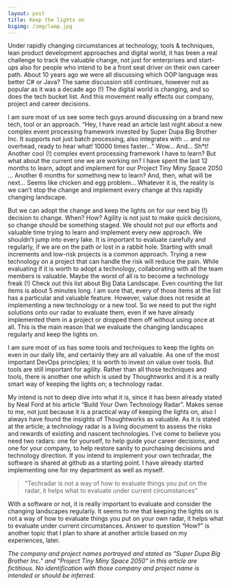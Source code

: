 ```yaml
---
layout: post
title: Keep the lights on
bigimg: /img/lamp.jpg
---
```


Under rapidly changing circumstances at technology, tools & techniques, lean product development approaches and digital world, it has been a real challenge to track the valuable change, not just for enterprises and start-ups also for people who intend to be a front seat driver on their own career path. About 10 years ago we were all discussing which OOP language was better C# or Java? The same discussion still continues, however not as popular as it was a decade ago (!) The digital world is changing, and so does the tech bucket list. And this movement really effects our company, project and career decisions.

I am sure most of us see some tech guys around discussing on a brand new tech, tool or an approach. “Hey, I have read an article last night about a new complex event processing framework invested by Super Dupa Big Brother Inc. It supports not just batch processing, also integrates with … and no overhead, ready to hear what! 10000 times faster...” Wow… And… Sh*t! Another cool (!) complex event processing framework I have to learn? But what about the current one we are working on? I have spent the last 12 months to learn, adopt and implement for our Project Tiny Miny Space 2050 ... Another 6 months for something new to learn? And, then, what will be next… Seems like chicken and egg problem... Whatever it is, the reality is we can’t stop the change and implement every change at this rapidly changing landscape.

But we can adopt the change and keep the lights on for our next big (!) decision to change. When? How? Agility is not just to make quick decisions, so change should be something staged. We should not put our efforts and valuable time trying to learn and implement every new approach. We shouldn’t jump into every lake. It is important to evaluate carefully and regularly, if we are on the path or lost in a rabbit hole. Starting with small increments and low-risk projects is a common approach. Trying a new technology on a project that can handle the risk will reduce the pain. While evaluating if it is worth to adopt a technology, collaborating with all the team members is valuable. Maybe the worst of all is to become a technology freak (!) Check out this list about Big Data Landscape. Even counting the list items is about 5 minutes long. I am sure that, every of those items at the list has a particular and valuable feature. However, value does not reside at implementing a new technology or a new tool. So we need to put the right solutions onto our radar to evaluate them, even if we have already implemented them in a project or dropped them off without using once at all. This is the main reason that we evaluate the changing landscapes regularly and keep the lights on.

I am sure most of us has some tools and techniques to keep the lights on even in our daily life, and certainly they are all valuable. As one of the most important DevOps principles; it is worth to invest on value over tools. But tools are still important for agility. Rather than all those techniques and tools, there is another one which is used by Thoughtworks and it is a really smart way of keeping the lights on; a technology radar.

My intend is not to deep dive into what it is, since it has been already stated by Neal Ford at his article “Build Your Own Technology Radar”. Makes sense to me, not just because it is a practical way of keeping the lights on, also I always have found the insights of Thoughtworks as valuable. As it is stated at the article; a technology radar is a living document to assess the risks and rewards of existing and nascent technologies. I've come to believe you need two radars: one for yourself, to help guide your career decisions, and one for your company, to help restore sanity to purchasing decisions and technology direction. If you intend to implement your own techradar, the software is shared at github as a starting point. I have already started implementing one for my department as well as myself.

> "Techradar is not a way of how to evaluate things you put on the radar, it helps what to evaluate under current circumstances" 

With a software or not, it is really important to evaluate and consider the changing landscapes regularly. It seems to me that keeping the lights on is not a way of how to evaluate things you put on your own radar, it helps what to evaluate under current circumstances. Answer to question “How?” is another topic that I plan to share at another article based on my experiences, later.

_The company and project names portrayed and stated as "Super Dupa Big Brother Inc." and "Project Tiny Miny Space 2050" in this article are fictitious. No identification with those company and project name is intended or should be inferred._
